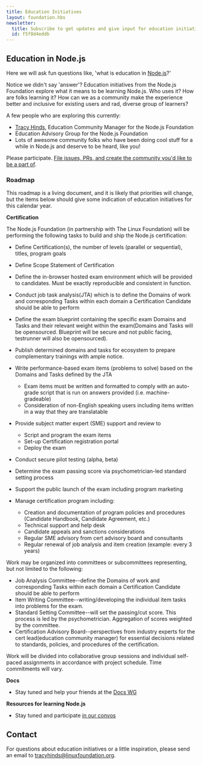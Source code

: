 ```yaml
---
title: Education Initiatives
layout: foundation.hbs
newsletter:
  title: Subscribe to get updates and give input for education initiatives
  id: f5f8d4eddb
---
```


## Education in Node.js

Here we will ask fun questions like, 'what is education in [Node.js](https://nodejs.org/en/)?'

Notice we didn't say 'answer'? Education initiatives from the Node.js Foundation explore what it means to be learning Node.js. Who uses it? How are folks learning it? How can we as a community make the experience better and inclusive for existing users and rad, diverse group of learners?

A few people who are exploring this currently:

- [Tracy Hinds](https://twitter.com/HackyGoLucky), Education Community Manager for the Node.js Foundation
- Education Advisory Group for the Node.js Foundation
- Lots of awesome community folks who have been doing cool stuff for a while in Node.js and deserve to be heard, like you!

Please participate. [File issues, PRs, and create the community you'd like to be a part of](https://github.com/nodejs/education).


### Roadmap

This roadmap is a living document, and it is likely that priorities will change, but the items below should give some indication of education initiatives for this calendar year.

**Certification**

The Node.js Foundation (in partnership with The Linux Foundation) will be performing the following tasks to build and ship the Node.js certification:

- Define Certification(s), the number of levels (parallel or sequential), titles, program goals
- Define Scope Statement of Certification
- Define the in-browser hosted exam environment which will be provided to candidates. Must be exactly reproducible and consistent in function.
- Conduct job task analysis(JTA) which is to define the Domains of work and corresponding Tasks within each domain a Certification Candidate should be able to perform
- Define the exam blueprint containing the specific exam Domains and Tasks and their relevant weight within the exam(Domains and Tasks will be opensourced. Blueprint will be secure and not public facing, testrunner will also be opensourced).
- Publish determined domains and tasks for ecosystem to prepare complementary trainings with ample notice.
- Write performance-based exam items (problems to solve) based on the Domains and Tasks defined by the JTA
    - Exam items must be written and formatted to comply with an auto-grade script that is run on answers provided (i.e. machine-gradeable)
    - Consideration of non-English speaking users including items written in a way that they are translatable

- Provide subject matter expert (SME) support and review to
    - Script and program the exam items
    - Set-up Certification registration portal
    - Deploy the exam

- Conduct secure pilot testing (alpha, beta)
- Determine the exam passing score via psychometrician-led standard setting process
- Support the public launch of the exam including program marketing
- Manage certification program including:
    - Creation and documentation of program policies and procedures (Candidate Handbook, Candidate Agreement, etc.)
    - Technical support and help desk
    - Candidate appeals and sanctions considerations
    - Regular SME advisory from cert advisory board and consultants
    - Regular renewal of job analysis and item creation (example: every 3 years)


Work may be organized into committees or subcommittees representing, but not limited to the following:

- Job Analysis Committee--define the Domains of work and corresponding Tasks within each domain a Certification Candidate should be able to perform
- Item Writing Committee--writing/developing the individual item tasks into problems for the exam.
- Standard Setting Committee--will set the passing/cut score. This process is led by the psychometrician. Aggregation of scores weighted by the committee.
- Certification Advisory Board--perspectives from industry experts for the cert lead(education community manager) for essential decisions related to standards, policies, and procedures of the certification.

Work will be divided into collaborative group sessions and individual self-paced assignments in accordance with project schedule. Time commitments will vary.

**Docs**
- Stay tuned and help your friends at the [Docs WG](https://github.com/nodejs/docs)

**Resources for learning Node.js**
- Stay tuned and participate [in our convos](https://github.com/nodejs/education/issues/4)


## Contact

For questions about education initiatives or a little inspiration, please send an
email to [tracyhinds@linuxfoundation.org](mailto:tracyhinds@linuxfoundation.org?subject=Education-questions).
